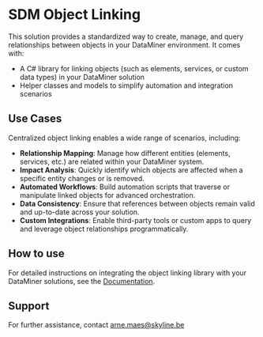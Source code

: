 # SDM Object Linking

This solution provides a standardized way to create, manage, and query relationships between objects in your DataMiner environment. It comes with:

- A C# library for linking objects (such as elements, services, or custom data types) in your DataMiner solution
- Helper classes and models to simplify automation and integration scenarios

## Use Cases

Centralized object linking enables a wide range of scenarios, including:
- **Relationship Mapping**: Manage how different entities (elements, services, etc.) are related within your DataMiner system.
- **Impact Analysis**: Quickly identify which objects are affected when a specific entity changes or is removed.
- **Automated Workflows**: Build automation scripts that traverse or manipulate linked objects for advanced orchestration.
- **Data Consistency**: Ensure that references between objects remain valid and up-to-date across your solution.
- **Custom Integrations**: Enable third-party tools or custom apps to query and leverage object relationships programmatically.

## How to use

For detailed instructions on integrating the object linking library with your DataMiner solutions, see the [Documentation](https://github.com/SkylineCommunications/SLC-SDM-ObjectLinking/tree/main/docs).

## Support

For further assistance, contact [arne.maes@skyline.be](mailto:arne.maes@skyline.be)